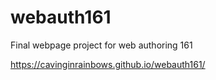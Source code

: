 # webauth161
Final webpage project for web authoring 161

https://cavinginrainbows.github.io/webauth161/
